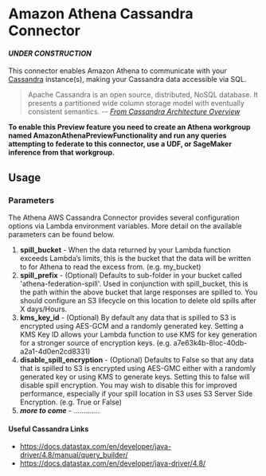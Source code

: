 # Amazon Athena Cassandra Connector

#### _UNDER CONSTRUCTION_

This connector enables Amazon Athena to communicate with your [Cassandra](https://cassandra.apache.org/) instance(s), making your Cassandra data accessible via SQL. 

> Apache Cassandra is an open source, distributed, NoSQL database. It presents a partitioned wide column storage model with eventually consistent semantics.
> -- _[From Cassandra Architecture Overview](https://cassandra.apache.org/doc/latest/architecture/overview.html)_

**To enable this Preview feature you need to create an Athena workgroup named AmazonAthenaPreviewFunctionality and run any queries attempting to federate to this connector, use a UDF, or SageMaker inference from that workgroup.**

## Usage

### Parameters

The Athena AWS Cassandra Connector provides several configuration options via Lambda environment variables. More detail on the available parameters can be found below.

1. **spill_bucket** - When the data returned by your Lambda function exceeds Lambda’s limits, this is the bucket that the data will be written to for Athena to read the excess from. (e.g. my_bucket)
2. **spill_prefix** - (Optional) Defaults to sub-folder in your bucket called 'athena-federation-spill'. Used in conjunction with spill_bucket, this is the path within the above bucket that large responses are spilled to. You should configure an S3 lifecycle on this location to delete old spills after X days/Hours.
3. **kms_key_id** - (Optional) By default any data that is spilled to S3 is encrypted using AES-GCM and a randomly generated key. Setting a KMS Key ID allows your Lambda function to use KMS for key generation for a stronger source of encryption keys. (e.g. a7e63k4b-8loc-40db-a2a1-4d0en2cd8331)
4. **disable_spill_encryption** - (Optional) Defaults to False so that any data that is spilled to S3 is encrypted using AES-GMC either with a randomly generated key or using KMS to generate keys. Setting this to false will disable spill encryption. You may wish to disable this for improved performance, especially if your spill location in S3 uses S3 Server Side Encryption. (e.g. True or False)
5. _**more to come**_ - .............


#### Useful Cassandra Links

* https://docs.datastax.com/en/developer/java-driver/4.8/manual/query_builder/
* https://docs.datastax.com/en/developer/java-driver/4.8/